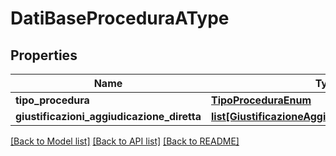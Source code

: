 # DatiBaseProceduraAType

## Properties
Name | Type | Description | Notes
------------ | ------------- | ------------- | -------------
**tipo_procedura** | [**TipoProceduraEnum**](TipoProceduraEnum.md) |  | [optional] 
**giustificazioni_aggiudicazione_diretta** | [**list[GiustificazioneAggiudicazioneDirettaEnum]**](GiustificazioneAggiudicazioneDirettaEnum.md) |  | [optional] 

[[Back to Model list]](../README.md#documentation-for-models) [[Back to API list]](../README.md#documentation-for-api-endpoints) [[Back to README]](../README.md)

